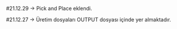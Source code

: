 

#21.12.29
	-> Pick and Place eklendi.
	
#21.12.27
	-> Üretim dosyaları OUTPUT dosyası içinde yer almaktadır.
	
